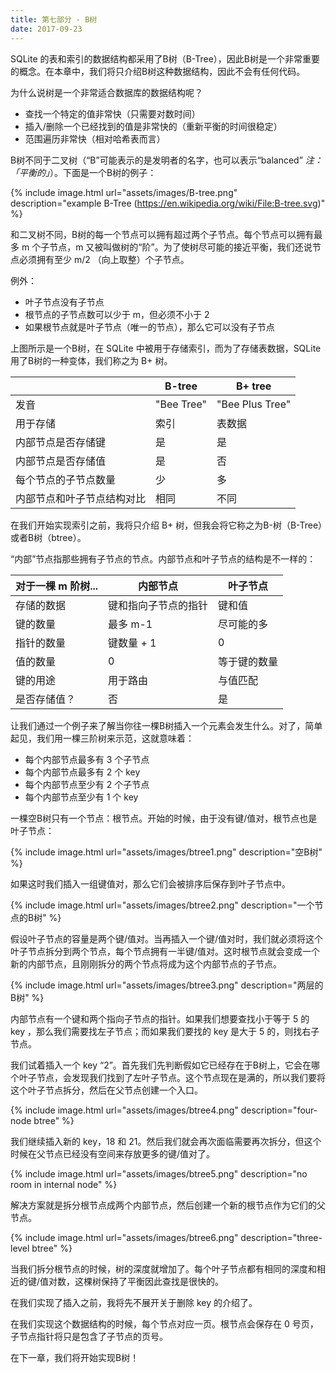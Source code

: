```yaml
---
title: 第七部分 - B树
date: 2017-09-23
---
```


SQLite 的表和索引的数据结构都采用了B树（B-Tree），因此B树是一个非常重要的概念。在本章中，我们将只介绍B树这种数据结构，因此不会有任何代码。

为什么说树是一个非常适合数据库的数据结构呢？

- 查找一个特定的值非常快（只需要对数时间）
- 插入/删除一个已经找到的值是非常快的（重新平衡的时间很稳定）
- 范围遍历非常快（相对哈希表而言）

B树不同于二叉树（“B”可能表示的是发明者的名字，也可以表示“balanced” *注：「平衡的」*）。下面是一个B树的例子：

{% include image.html url="assets/images/B-tree.png" description="example B-Tree (https://en.wikipedia.org/wiki/File:B-tree.svg)" %}

和二叉树不同，B树的每一个节点可以拥有超过两个子节点。每个节点可以拥有最多 m 个子节点，m 又被叫做树的“阶”。为了使树尽可能的接近平衡，我们还说节点必须拥有至少 m/2 （向上取整）个子节点。

例外：
- 叶子节点没有子节点
- 根节点的子节点数可以少于 m，但必须不小于 2
- 如果根节点就是叶子节点（唯一的节点），那么它可以没有子节点

上图所示是一个B树，在 SQLite 中被用于存储索引，而为了存储表数据，SQLite 用了B树的一种变体，我们称之为 B+ 树。

|                               | B-tree         | B+ tree             |
|-------------------------------|----------------|---------------------|
| 发音                           | "Bee Tree"     | "Bee Plus Tree"     |
| 用于存储                       | 索引            | 表数据               |
| 内部节点是否存储键               | 是             | 是                   |
| 内部节点是否存储值               | 是             | 否                   |
| 每个节点的子节点数量              | 少             | 多                |
| 内部节点和叶子节点结构对比         | 相同           | 不同                 |

在我们开始实现索引之前，我将只介绍 B+ 树，但我会将它称之为B-树（B-Tree）或者B树（btree）。

“内部”节点指那些拥有子节点的节点。内部节点和叶子节点的结构是不一样的：

| 对于一棵 m 阶树...       | 内部节点                       | 叶子节点             |
|------------------------|-------------------------------|---------------------|
| 存储的数据               | 键和指向子节点的指针             | 键和值               |
| 键的数量                | 最多 m-1                       | 尽可能的多            |
| 指针的数量               | 键数量 + 1                     | 0                   |
| 值的数量                | 0                             | 等于键的数量          |
| 键的用途                | 用于路由                        | 与值匹配             |
| 是否存储值？             | 否                            | 是                  |

让我们通过一个例子来了解当你往一棵B树插入一个元素会发生什么。对了，简单起见，我们用一棵三阶树来示范，这就意味着：

- 每个内部节点最多有 3 个子节点
- 每个内部节点最多有 2 个 key
- 每个内部节点至少有 2 个子节点
- 每个内部节点至少有 1 个 key

一棵空B树只有一个节点：根节点。开始的时候，由于没有键/值对，根节点也是叶子节点：

{% include image.html url="assets/images/btree1.png" description="空B树" %}

如果这时我们插入一组键值对，那么它们会被排序后保存到叶子节点中。

{% include image.html url="assets/images/btree2.png" description="一个节点的B树" %}

假设叶子节点的容量是两个键/值对。当再插入一个键/值对时，我们就必须将这个叶子节点拆分到两个节点，每个节点拥有一半键/值对。这时根节点就会变成一个新的内部节点，且刚刚拆分的两个节点将成为这个内部节点的子节点。

{% include image.html url="assets/images/btree3.png" description="两层的B树" %}

内部节点有一个键和两个指向子节点的指针。如果我们想要查找小于等于 5 的 key ，那么我们需要找左子节点；而如果我们要找的 key 是大于 5 的，则找右子节点。

我们试着插入一个 key “2”。首先我们先判断假如它已经存在于B树上，它会在哪个叶子节点，会发现我们找到了左叶子节点。这个节点现在是满的，所以我们要将这个叶子节点拆分，然后在父节点创建一个入口。

{% include image.html url="assets/images/btree4.png" description="four-node btree" %}

我们继续插入新的 key，18 和 21。然后我们就会再次面临需要再次拆分，但这个时候在父节点已经没有空间来存放更多的键/值对了。

{% include image.html url="assets/images/btree5.png" description="no room in internal node" %}

解决方案就是拆分根节点成两个内部节点，然后创建一个新的根节点作为它们的父节点。

{% include image.html url="assets/images/btree6.png" description="three-level btree" %}

当我们拆分根节点的时候，树的深度就增加了。每个叶子节点都有相同的深度和相近的键/值对数，这棵树保持了平衡因此查找是很快的。

在我们实现了插入之前，我将先不展开关于删除 key 的介绍了。

在我们实现这个数据结构的时候，每个节点对应一页。根节点会保存在 0 号页，子节点指针将只是包含了子节点的页号。

在下一章，我们将开始实现B树！
